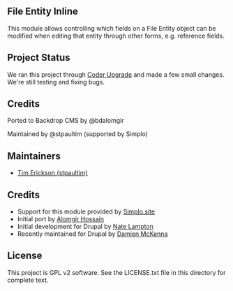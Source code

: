 File Entity Inline
------------------
This module allows controlling which fields on a File Entity object can be
modified when editing that entity through other forms, e.g. reference fields.

Project Status
----------------
We ran this project through [Coder Upgrade](https://backdropcms.org/project/coder_upgrade)
and made a few small changes. We're still testing and fixing bugs.


Credits
---------------------------------
Ported to Backdrop CMS by @bdalomgir

Maintained by @stpaultim (supported by Simplo)

Maintainers
-----------

- [Tim Erickson (stpaultim)](https://github.com/stpaultim)

Credits
-----------

- Support for this module provided by [Simplo.site](https://www.simplo.site)
- Initial port by [Alomgir Hossain](https://github.com/bdalomgir)
- Initial development for Drupal by [Nate Lampton](https://www.drupal.org/u/quicksketch)
- Recently maintained for Drupal by [Damien McKenna](https://www.drupal.org/u/damienmckenna)

License
-------

This project is GPL v2 software. See the LICENSE.txt file in this directory for complete text.
